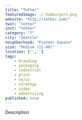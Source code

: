 ```yaml
---
title: "Tether"
featuredImage: ./-hamburgers.png
website: "http://tether.com/"
twit: "tether"
inst: "tether"
category: "T"
city: "Seattle"
neighborhood: "Pioneer Square"
size: "Medium (11-40)"
location: ['','']
tags:
    - branding
    - packaging
    - industrial
    - print
    - ux/ui
    - strategy
    - video
    - advertising
published: true
---
```


Description
